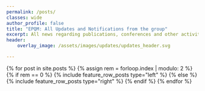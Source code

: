 ```yaml
---
permalink: /posts/
classes: wide
author_profile: false
title: "EPQM: All Updates and Notifications from the group"
excerpt: All news regarding publications, conferences and other activity in the group
header:
    overlay_image: /assets/images/updates/updates_header.svg

---
```


{% for post in site.posts %}
{% assign rem = forloop.index | modulo: 2 %}
{% if rem == 0 %}
{% include feature_row_posts type="left" %}
{% else %}
{% include feature_row_posts type="right" %}
{% endif %}
{% endfor %}

